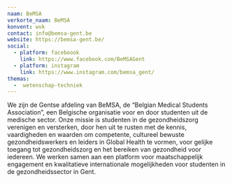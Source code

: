 ```yaml
---
naam: BeMSA
verkorte_naam: BeMSA
konvent: wvk
contact: info@bemsa-gent.be
website: https://bemsa-gent.be/
social:
  - platform: faceboook
    link: https://www.facebook.com/BeMSAGent
  - platform: instagram
    link: https://www.instagram.com/bemsa_gent/
themas:
  -  wetenschap-techniek
---
```


We zijn de Gentse afdeling van BeMSA, de “Belgian Medical Students Association”, een Belgische organisatie voor en door studenten uit de medische sector.
Onze missie is studenten in de gezondheidszorg verenigen en versterken, door hen uit te rusten met de kennis, vaardigheden en waarden om competente, cultureel bewuste gezondheidswerkers en leiders in Global Health te vormen, voor gelijke toegang tot gezondheidszorg en het bereiken van gezondheid voor iedereen. We werken samen aan een platform voor maatschappelijk engagement en kwalitatieve internationale mogelijkheden voor studenten in de gezondheidssector in Gent.
